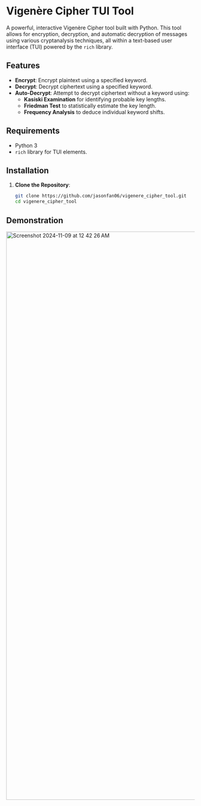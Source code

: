 # Vigenère Cipher TUI Tool

A powerful, interactive Vigenère Cipher tool built with Python. This tool allows for encryption, decryption, and automatic decryption of messages using various cryptanalysis techniques, all within a text-based user interface (TUI) powered by the `rich` library.

## Features

- **Encrypt**: Encrypt plaintext using a specified keyword.
- **Decrypt**: Decrypt ciphertext using a specified keyword.
- **Auto-Decrypt**: Attempt to decrypt ciphertext without a keyword using:
  - **Kasiski Examination** for identifying probable key lengths.
  - **Friedman Test** to statistically estimate the key length.
  - **Frequency Analysis** to deduce individual keyword shifts.
  
## Requirements

- Python 3
- `rich` library for TUI elements.
  
## Installation

1. **Clone the Repository**:
   ```bash
   git clone https://github.com/jasonfan06/vigenere_cipher_tool.git
   cd vigenere_cipher_tool

## Demonstration
<img width="1515" alt="Screenshot 2024-11-09 at 12 42 26 AM" src="https://github.com/user-attachments/assets/1c55e4e4-4d8e-4b7c-ab89-8f16a2ff0f7e">
